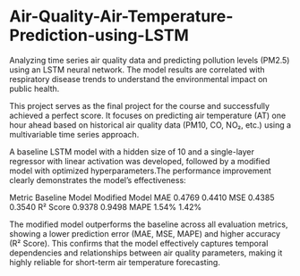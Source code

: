 # Air-Quality-Air-Temperature-Prediction-using-LSTM
Analyzing time series air quality data and predicting pollution levels (PM2.5) using an LSTM neural network. The model results are correlated with respiratory disease trends to understand the environmental impact on public health.

This project serves as the final project for the course and successfully achieved a perfect score. It focuses on predicting air temperature (AT) one hour ahead based on historical air quality data (PM10, CO, NO₂, etc.) using a multivariable time series approach.

A baseline LSTM model with a hidden size of 10 and a single-layer regressor with linear activation was developed, followed by a modified model with optimized hyperparameters.The performance improvement clearly demonstrates the model’s effectiveness:

Metric	Baseline Model	Modified Model
MAE	0.4769	0.4410
MSE	0.4385	0.3540
R² Score	0.9378	0.9498
MAPE	1.54%	1.42%

The modified model outperforms the baseline across all evaluation metrics, showing a lower prediction error (MAE, MSE, MAPE) and higher accuracy (R² Score). This confirms that the model effectively captures temporal dependencies and relationships between air quality parameters, making it highly reliable for short-term air temperature forecasting.
